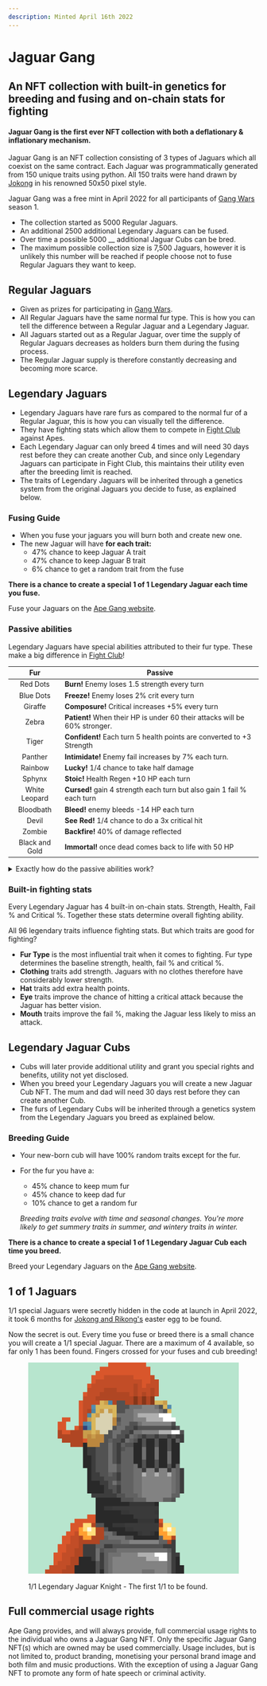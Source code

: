 ```yaml
---
description: Minted April 16th 2022
---
```


# Jaguar Gang

## An NFT collection with built-in genetics for breeding and fusing and on-chain stats for fighting

#### Jaguar Gang is the first ever NFT collection with both a deflationary & inflationary mechanism.

Jaguar Gang is an NFT collection consisting of 3 types of Jaguars which all coexist on the same contract. Each Jaguar was programmatically generated from 150 unique traits using python. All 150 traits were hand drawn by [Jokong](../about-us/founders.md) in his renowned 50x50 pixel style.

Jaguar Gang was a free mint in April 2022 for all participants of [Gang Wars](../play-to-earn-games/gang-wars.md) season 1.&#x20;

* The collection started as 5000 Regular Jaguars.
* An additional 2500 additional Legendary Jaguars can be fused.
* Over time a possible 5000 __ additional Jaguar Cubs can be bred.
* The maximum possible collection size is 7,500 Jaguars, however it is unlikely this number will be reached if people choose not to fuse Regular Jaguars they want to keep.

## Regular Jaguars

* Given as prizes for participating in [Gang Wars](../play-to-earn-games/gang-wars.md).
* All Regular Jaguars have the same normal fur type. This is how you can tell the difference between a Regular Jaguar and a Legendary Jaguar.
* All Jaguars started out as a Regular Jaguar, over time the supply of Regular Jaguars decreases as holders burn them during the fusing process.
* The Regular Jaguar supply is therefore constantly decreasing and becoming more scarce.

## Legendary Jaguars <a href="#8c7c" id="8c7c"></a>

* Legendary Jaguars have rare furs as compared to the normal fur of a Regular Jaguar, this is how you can visually tell the difference.
* They have fighting stats which allow them to compete in [Fight Club](../play-to-earn-games/fight-club/) against Apes.
* Each Legendary Jaguar can only breed 4 times and will need 30 days rest before they can create another Cub, and since only Legendary Jaguars can participate in Fight Club, this maintains their utility even after the breeding limit is reached.
* The traits of Legendary Jaguars will be inherited through a genetics system from the original Jaguars you decide to fuse, as explained below.

### F**using Guide**

* When you fuse your jaguars you will burn both and create new one.
* The new Jaguar will have **for each trait:**
  * 47% chance to keep Jaguar A trait
  * 47% chance to keep Jaguar B trait
  * 6% chance to get a random trait from the fuse

**There is a chance to create a special 1 of 1 Legendary Jaguar each time you fuse.**&#x20;

Fuse your Jaguars on the [Ape Gang website](https://apegang.art/utilities).

### Passive abilities

Legendary Jaguars have special abilities attributed to their fur type. These make a big difference in [Fight Club](../play-to-earn-games/fight-club/)!

|       Fur      | Passive                                                                    |
| :------------: | -------------------------------------------------------------------------- |
|    Red Dots    | **Burn!** Enemy loses 1.5 strength every turn                              |
|    Blue Dots   | **Freeze!** Enemy loses 2% crit every turn                                 |
|     Giraffe    | **Composure!** Critical increases +5% every turn                           |
|      Zebra     | **Patient!** When their HP is under 60 their attacks will be 60% stronger. |
|      Tiger     | **Confident!** Each turn 5 health points are converted to +3 Strength      |
|     Panther    | **Intimidate!** Enemy fail increases by 7% each turn.                      |
|     Rainbow    | **Lucky!** 1/4 chance to take half damage                                  |
|     Sphynx     | **Stoic!** Health Regen +10 HP each turn                                   |
|  White Leopard | **Cursed!** gain 4 strength each turn but also gain 1 fail % each turn     |
|    Bloodbath   | **Bleed!** enemy bleeds -14 HP each turn                                   |
|      Devil     | **See Red!** 1/4 chance to do a 3x critical hit                            |
|     Zombie     | **Backfire!** 40% of damage reflected                                      |
| Black and Gold | **Immortal!** once dead comes back to life with 50 HP                      |

<details>

<summary>Exactly how do the passive abilities work?</summary>

First it's important to note that each "turn" is actually two attacks, one by the attacker and one by the defender.

Second, when a stat increases or decreases each turn, it accumulates. By the end of a fight a stat can have changed considerably from the beginning.

**Red dots** - Enemy loses 1.5 strength each turn. After each fighter has made 1 attack, the turn is over. At this point the enemy loses 1.5 strength which makes their attacks weaker the next turn.&#x20;

**Blue dots** - Enemy loses 2% crit every turn. If the enemy starts on 20% crit, after one turn they will be on 18%, two turns 16%, three turns 14%, etc.

**Giraffe** - Critical increases+5% every turn. If your starting crit is 20%, after one turn you will have 25%, two turns 30%, three turns 35%, etc.

**Zebra** - When your HP is under 60 your strength will be increased by 60%. Once the enemy has reduced your health to below 60, you will start dealing considerably more damage. The 60% increase works on regular attacks and critical attacks.

**Tiger** - Each turn, 5 HP is converted into +3 strength. Every turn the Tiger will lose 5 of it's own HP, but gain +3 strength. If the Tiger starts with 50 strength, by the end of the fight it could have over 65 strength.&#x20;

**Panther** - Enamy fail % increases by 7% each turn. If the enemy starts with 10% fail, after one turn it will have 17%, two turns 25%, three turns 34%, etc.

**Rainbow** - 1/4 chance to take half damage. There is a 25% chance that you will only receive half of the damage the attacker is supposed to do. This works on regular and critical attacks.

**Sphinx** - Health regenerates +10 HP each turn. After every turn the Sphinx will gain 10 health.&#x20;

**White Leopard** - Gain 4 strength but also gain 1 fail % every turn. The White Leopard gains 4 strength every turn. If it starts with 50 then after 1 turn it will have 54, two turns 58, three turns 62. By the end of the fight it could have over 70 strength. However it also increases the chance of missing. The fail % increases by 1 each turn as well.

Bloodbath -&#x20;

</details>

### Built-in fighting stats

Every Legendary Jaguar has 4 built-in on-chain stats. Strength, Health, Fail % and Critical %. Together these stats determine overall fighting ability.

All 96 legendary traits influence fighting stats. But which traits are good for fighting?

* **Fur Type** is the most influential trait when it comes to fighting. Fur type determines the baseline strength, health, fail % and critical %.
* **Clothing** traits add strength. Jaguars with no clothes therefore have considerably lower strength.
* **Hat** traits add extra health points.
* **Eye** traits improve the chance of hitting a critical attack because the Jaguar has better vision.
* **Mouth** traits improve the fail %, making the Jaguar less likely to miss an attack.

## Legendary Jaguar Cubs <a href="#372f" id="372f"></a>

* Cubs will later provide additional utility and grant you special rights and benefits, utility not yet disclosed.
* When you breed your Legendary Jaguars you will create a new Jaguar Cub NFT. The mum and dad will need 30 days rest before they can create another Cub.
* The furs of Legendary Cubs will be inherited through a genetics system from the Legendary Jaguars you breed as explained below.

### **Breeding Guide**

* Your new-born cub will have 100% random traits except for the fur.
*   For the fur you have a:

    * 45% chance to keep mum fur&#x20;
    * 45% chance to keep dad fur&#x20;
    * 10% chance to get a random fur&#x20;



    _Breeding traits evolve with time and seasonal changes. You're more likely to get summery traits in summer, and wintery traits in winter._

**There is a chance to create a special 1 of 1 Legendary Jaguar Cub each time you breed.**&#x20;

Breed your Legendary Jaguars on the [Ape Gang website](https://apegang.art/utilities).

## 1 of 1 Jaguars

1/1 special Jaguars were secretly hidden in the code at launch in April 2022, it took 6 months for [Jokong and Rikong's](../about-us/founders.md) easter egg to be found.

Now the secret is out. Every time you fuse or breed there is a small chance you will create a 1/1 special Jaguar. There are a maximum of 4 available, so far only 1 has been found. Fingers crossed for your fuses and cub breeding!

<figure><img src="../.gitbook/assets/unnamed (2).png" alt=""><figcaption><p>1/1 Legendary Jaguar Knight - The first 1/1 to be found.</p></figcaption></figure>

## Full commercial usage rights

Ape Gang provides, and will always provide, full commercial usage rights to the individual who owns a Jaguar Gang NFT. Only the specific Jaguar Gang NFT(s) which are owned may be used commercially. Usage includes, but is not limited to, product branding, monetising your personal brand image and both film and music productions. With the exception of using a Jaguar Gang NFT to promote any form of hate speech or criminal activity.
